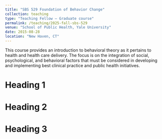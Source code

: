 ```yaml
---
title: "SBS 529 Foundation of Behavior Change"
collection: teaching
type: "Teaching Fellow – Graduate course"
permalink: /teaching/2025-fall-sbs-529
venue: "School of Public Health, Yale University"
date: 2015-08-28
location: "New Haven, CT"
---
```


This course provides an introduction to behavioral theory as it pertains to health and health care delivery. The focus is on the integration of social, psychological, and behavioral factors that must be considered in developing and implementing best clinical practice and public health initiatives.

Heading 1
======

Heading 2
======

Heading 3
======
